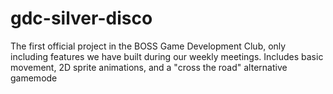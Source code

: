 # gdc-silver-disco
The first official project in the BOSS Game Development Club, only including features we have built during our weekly meetings.
Includes basic movement, 2D sprite animations, and a "cross the road" alternative gamemode
